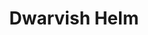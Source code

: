 ---
templateKey: blog-post
featuredpost: false
featuredimage: /assets/Dwarvish_Helm.png
title: Dwarvish Helm
description: Artifacts
testfield: 242
---